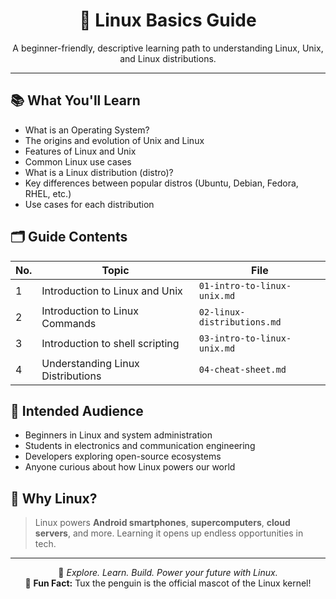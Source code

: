 <!-- README.md -->

<h1 align="center">🐧 Linux Basics Guide</h1>

<p align="center">
  A beginner-friendly, descriptive learning path to understanding Linux, Unix, and Linux distributions.
</p>

<hr/>

<h2>📚 What You'll Learn</h2>

<ul>
  <li>What is an Operating System?</li>
  <li>The origins and evolution of Unix and Linux</li>
  <li>Features of Linux and Unix</li>
  <li>Common Linux use cases</li>
  <li>What is a Linux distribution (distro)?</li>
  <li>Key differences between popular distros (Ubuntu, Debian, Fedora, RHEL, etc.)</li>
  <li>Use cases for each distribution</li>
</ul>

<h2>🗂️ Guide Contents</h2>

<table>
  <thead>
    <tr>
      <th>No.</th>
      <th>Topic</th>
      <th>File</th>
    </tr>
  </thead>
  <tbody>
    <tr><td>1</td><td>Introduction to Linux and Unix</td><td><code>01-intro-to-linux-unix.md</code></td></tr>
    <tr><td>2</td><td>Introduction to Linux Commands</td><td><code>02-linux-distributions.md</code></td></tr>
    <tr><td>3</td><td>Introduction to shell scripting</td><td><code>03-intro-to-linux-unix.md</code></td></tr>
    <tr><td>4</td><td>Understanding Linux Distributions</td><td><code>04-cheat-sheet.md</code></td></tr>
  </tbody>
</table>

<h2>📌 Intended Audience</h2>

<ul>
  <li>Beginners in Linux and system administration</li>
  <li>Students in electronics and communication engineering</li>
  <li>Developers exploring open-source ecosystems</li>
  <li>Anyone curious about how Linux powers our world</li>
</ul>

<h2>🐧 Why Linux?</h2>

<blockquote>
  Linux powers <strong>Android smartphones</strong>, <strong>supercomputers</strong>, <strong>cloud servers</strong>, and more. Learning it opens up endless opportunities in tech.
</blockquote>

<hr/>

<p align="center">
  🔗 <em>Explore. Learn. Build. Power your future with Linux.</em><br/>
  🧠 <strong>Fun Fact:</strong> Tux the penguin is the official mascot of the Linux kernel!
</p>
